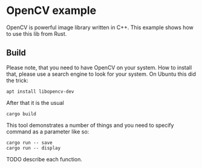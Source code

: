 # OpenCV example
OpenCV is powerful image library written in C++. This example shows how to use this lib from Rust. 

## Build
Please note, that you need to have OpenCV on your system. How to install that, please use a search engine to look for your system. On Ubuntu this did the trick:

    apt install libopencv-dev

After that it is the usual

    cargo build

This tool demonstrates a number of things and you need to specify command as a parameter like so:

    cargo run -- save
    cargo run -- display

TODO describe each function.
